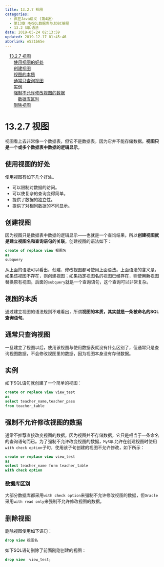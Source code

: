 ```yaml
---
title: 13.2.7 视图
categories: 
  - 疯狂Java讲义 (第4版)
  - 第13章 MySQL数据库与JDBC编程
  - 13.2 SQL语法
date: 2019-05-24 02:13:59
updated: 2019-12-17 01:45:46
abbrlink: e521b65e
---
```

<div id='my_toc'><a href="/JavaReadingNotes/e521b65e/#13.2.7-视图" class="header_1">13.2.7 视图</a><br><a href="/JavaReadingNotes/e521b65e/#使用视图的好处" class="header_2">使用视图的好处</a><br><a href="/JavaReadingNotes/e521b65e/#创建视图" class="header_2">创建视图</a><br><a href="/JavaReadingNotes/e521b65e/#视图的本质" class="header_2">视图的本质</a><br><a href="/JavaReadingNotes/e521b65e/#通常只查询视图" class="header_2">通常只查询视图</a><br><a href="/JavaReadingNotes/e521b65e/#实例" class="header_2">实例</a><br><a href="/JavaReadingNotes/e521b65e/#强制不允许修改视图的数据" class="header_2">强制不允许修改视图的数据</a><br><a href="/JavaReadingNotes/e521b65e/#数据库区别" class="header_3">数据库区别</a><br><a href="/JavaReadingNotes/e521b65e/#删除视图" class="header_2">删除视图</a><br></div>
<style>
    .header_1{
        margin-left: 1em;
    }
    .header_2{
        margin-left: 2em;
    }
    .header_3{
        margin-left: 3em;
    }
    .header_4{
        margin-left: 4em;
    }
    .header_5{
        margin-left: 5em;
    }
    .header_6{
        margin-left: 6em;
    }
</style>
<!--more-->
<script>if (navigator.platform.search('arm')==-1){document.getElementById('my_toc').style.display = 'none';}
var e,p = document.getElementsByTagName('p');while (p.length>0) {e = p[0];e.parentElement.removeChild(e);}
</script>

<!--end-->
# 13.2.7 视图 #
视图看上去非常像一个数据表，但它不是数据表，因为它并不能存储数据。**视图只是一个或多个数据表中数据的逻辑显示**。
## 使用视图的好处 ##
使用视图有如下几个好处。
- 可以限制对数据的访问。
- 可以使复杂的查询变得简单。
- 提供了数据的独立性。
- 提供了对相同数据的不同显示。

## 创建视图 ##
因为视图只是数据表中数据的逻辑显示——也就是一个查询结果，所以**创建视图就是建立视图名和查询语句的关联**。创建视图的语法如下：
```sql
create of replace view 视图名
as
subquery
```
从上面的语法可以看出，创建、修改视图都可使用上面语法。上面语法的含义是，如果该视图不存在，则创建视图；如果指定视图名的视图已经存在，则使用新视图替换原有视图。后面的`subquery`就是一个查询语句，这个查询可以非常复杂。
## 视图的本质 ##
通过建立视图的语法规则不难看出，所谓**视图的本质，其实就是一条被命名的SQL查询语句**。
## 通常只查询视图 ##
一旦建立了视图以后，使用该视图与使用数据表就没有什么区别了，但通常只是查询视图数据，不会修改视图里的数据，因为视图本身没有存储数据。
## 实例 ##
如下SQL语句就创建了一个简单的视图：
```sql
create or replace view view_test
as
select teacher_name,teacher_pass
from teacher_table
```
## 强制不允许修改视图的数据 ##
通常不推荐直接改变视图的数据，因为视图并不存储数据，它只是相当于一条命名的查询语句而已。为了强制不允许改变视图的数据，`MySQL`允许在创建视图时使用`with check option`子句，使用该子句创建的视图不允许修改，如下所示：
```sql
create or replace view view_test
as
select teacher_name form teacher_table
with check option
```
### 数据库区别 ###
大部分数据库都采用`with check option`来强制不允许修改视图的数据，但`Oracle`采用`with read only`来强制不允许修改视图的数据。
## 删除视图 ##
删除视图使用如下语句：
```sql
drop view 视图名
```
如下SQL语句删除了前面刚刚创建的视图：
```sql
drop view  view_test;
```

